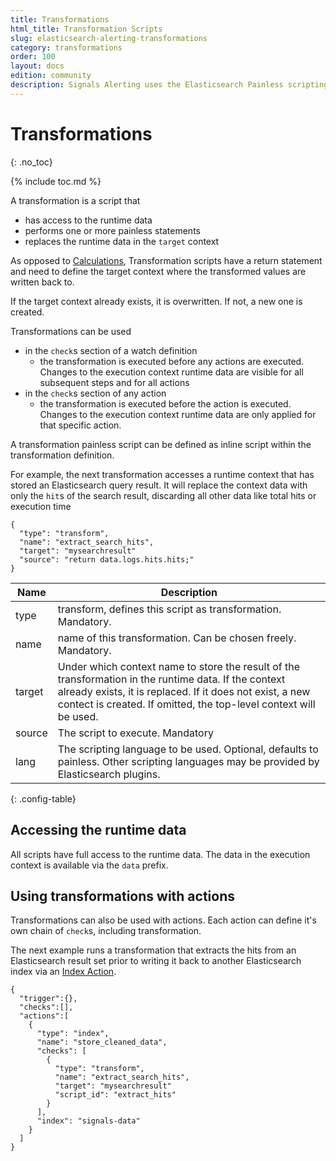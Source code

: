 ```yaml
---
title: Transformations
html_title: Transformation Scripts
slug: elasticsearch-alerting-transformations
category: transformations
order: 100
layout: docs
edition: community
description: Signals Alerting uses the Elasticsearch Painless scripting language for transforming data.
---
```


<!--- Copyright 2020 floragunn GmbH -->

# Transformations
{: .no_toc}

{% include toc.md %}

A transformation is a script that

* has access to the runtime data
* performs one or more painless statements
* replaces the runtime data in the `target` context  

As opposed to [Calculations](transformations_calculations.md), Transformation scripts have a return statement and need to define the target context where the transformed values are written back to.

If the target context already exists, it is overwritten. If not, a new one is created.

Transformations can be used

* in the `check`s section of a watch definition
  * the transformation is executed before any actions are executed. Changes to the execution context runtime data are visible for all subsequent steps and for all actions
* in the `check`s section of any action
  * the transformation is executed before the action is executed. Changes to the execution context runtime data are only applied for that specific action.

A transformation painless script can be defined as inline script within the transformation definition.

For example, the next transformation accesses a runtime context that has stored an Elasticsearch query result. It will replace the context data with only the `hit`s of the search result, discarding all other data like total hits or execution time

```
{
  "type": "transform",
  "name": "extract_search_hits",
  "target": "mysearchresult"
  "source": "return data.logs.hits.hits;"
}
```

| Name | Description |
|---|---|
| type | transform, defines this script as transformation. Mandatory. |
| name | name of this transformation. Can be chosen freely. Mandatory. |
| target | Under which context name to store the result of the transformation in the runtime data. If the context already exists, it is replaced. If it does not exist, a new contect is created. If omitted, the top-level context will be used. |
| source | The script to execute. Mandatory |
| lang | The scripting language to be used. Optional, defaults to painless. Other scripting languages may be provided by Elasticsearch plugins. |
{: .config-table}

## Accessing the runtime data

All scripts have full access to the runtime data. The data in the execution context is available via the `data` prefix.

## Using transformations with actions

Transformations can also be used with actions. Each action can define it's own chain of `check`s, including transformation.

The next example runs a transformation that extracts the hits from an Elasticsearch result set prior to writing it back to another Elasticsearch index via an [Index Action](actions_index.md).

```
{
  "trigger":{},
  "checks":[],
  "actions":[
    {
      "type": "index",
      "name": "store_cleaned_data",
      "checks": [
        {
          "type": "transform",
          "name": "extract_search_hits",
          "target": "mysearchresult"
          "script_id": "extract_hits"
        }
      ],
      "index": "signals-data"
    }
  ]
}
```
